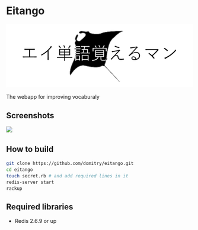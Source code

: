 # Eitango

![](https://raw.githubusercontent.com/domitry/eitango/master/public/logo.png)

The webapp for improving vocaburaly

## Screenshots

![](https://i.gyazo.com/c8f7c84ab1a3a00e6ec518b96a161574.png)

## How to build
```sh
git clone https://github.com/domitry/eitango.git
cd eitango
touch secret.rb # and add required lines in it
redis-server start
rackup
```

## Required libraries
* Redis 2.6.9 or up
